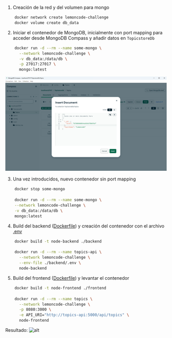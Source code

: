 
1. Creación de la red y del volumen para mongo
```bash
    docker network create lemoncode-challenge
    docker volume create db_data
```
2. Iniciar el contenedor de MongoDB, inicialmente con port mapping para acceder desde MongoDB Compass y añadir datos en `TopicstoreDb`
```bash
    docker run -d --rm --name some-mongo \
      --network lemoncode-challenge \
      -v db_data:/data/db \
      -p 27017:27017 \
      mongo:latest
```

![MongoDB Compass](mongodb.png)

3. Una vez introducidos, nuevo contenedor sin port mapping
```bash
    docker stop some-mongo

    docker run -d --rm --name some-mongo \
    --network lemoncode-challenge \
    -v db_data:/data/db \
    mongo:latest
```
4. Build del backend ([Dockerfile](backend/Dockerfile)) y creación del contenedor con el archivo [.env](backend/.env)
```bash
    docker build -t node-backend ./backend

    docker run -d --rm --name topics-api \
      --network lemoncode-challenge \
      --env-file ./backend/.env \
      node-backend
```

5. Build del frontend ([Dockerfile](frontend/Dockerfile)) y levantar el contenedor
```bash
    docker build -t node-frontend ./frontend

    docker run -d --rm --name topics \
      --network lemoncode-challenge \
      -p 8080:3000 \
      -e API_URI="http://topics-api:5000/api/topics" \
      node-frontend
```

Resultado: 
![alt](https://cdn.rdgz.dev/u/chrome_rbrMjEQaZA.png)